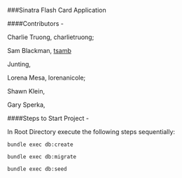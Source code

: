 ###Sinatra Flash Card Application

####Contributors -

Charlie Truong, charlietruong;

Sam Blackman, [tsamb](https://github.com/tsamb)

Junting,

Lorena Mesa, lorenanicole;

Shawn Klein,

Gary Sperka,

####Steps to Start Project -

In Root Directory execute the following steps sequentially:

```bundle exec db:create```

```bundle exec db:migrate```

```bundle exec db:seed```